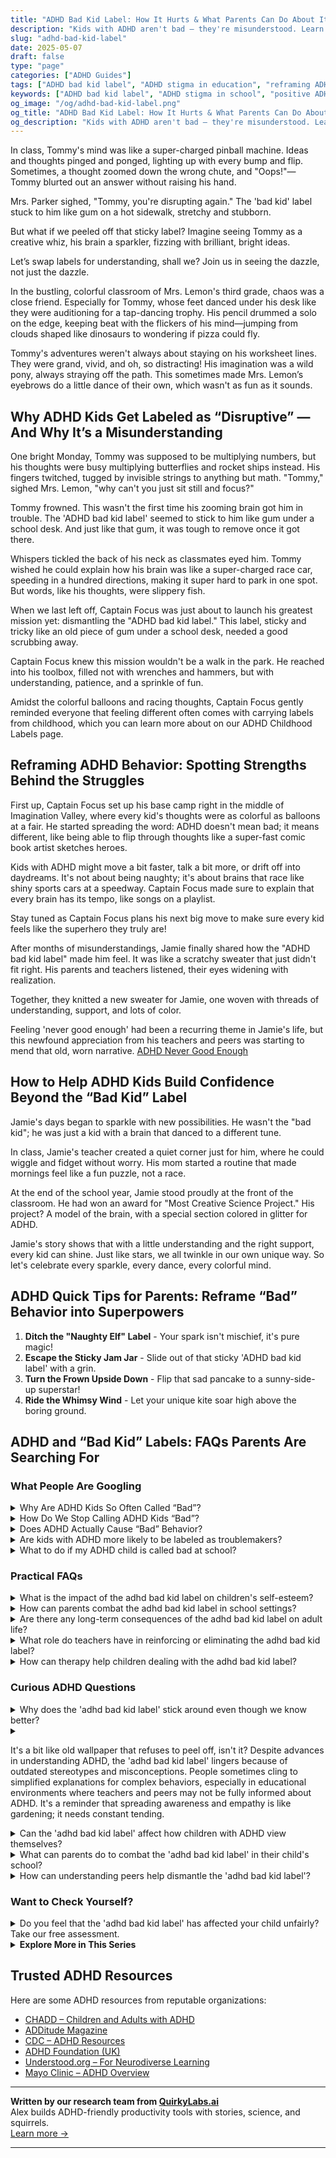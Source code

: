 ```yaml
---
title: "ADHD Bad Kid Label: How It Hurts & What Parents Can Do About It"
description: "Kids with ADHD aren't bad — they're misunderstood. Learn why the 'bad kid' label sticks, how to reframe it, and empower your child's ADHD superpowers."
slug: "adhd-bad-kid-label"
date: 2025-05-07
draft: false
type: "page"
categories: ["ADHD Guides"]
tags: ["ADHD bad kid label", "ADHD stigma in education", "reframing ADHD behavior", "positive ADHD parenting", "empowering ADHD kids", "ADHD school support"]
keywords: ["ADHD bad kid label", "ADHD stigma in school", "positive ADHD parenting", "misunderstood ADHD behavior", "empower ADHD children", "reframing ADHD in kids"]
og_image: "/og/adhd-bad-kid-label.png"
og_title: "ADHD Bad Kid Label: How It Hurts & What Parents Can Do About It"
og_description: "Kids with ADHD aren't bad — they're misunderstood. Learn why the 'bad kid' label sticks, how to reframe it, and empower your child's ADHD superpowers."
---
```


In class, Tommy's mind was like a super-charged pinball machine. Ideas and thoughts pinged and ponged, lighting up with every bump and flip. Sometimes, a thought zoomed down the wrong chute, and "Oops!"—Tommy blurted out an answer without raising his hand.

Mrs. Parker sighed, "Tommy, you're disrupting again." The 'bad kid' label stuck to him like gum on a hot sidewalk, stretchy and stubborn.

But what if we peeled off that sticky label? Imagine seeing Tommy as a creative whiz, his brain a sparkler, fizzing with brilliant, bright ideas.

Let’s swap labels for understanding, shall we? Join us in seeing the dazzle, not just the dazzle.

In the bustling, colorful classroom of Mrs. Lemon's third grade, chaos was a close friend. Especially for Tommy, whose feet danced under his desk like they were auditioning for a tap-dancing trophy. His pencil drummed a solo on the edge, keeping beat with the flickers of his mind—jumping from clouds shaped like dinosaurs to wondering if pizza could fly.

Tommy's adventures weren't always about staying on his worksheet lines. They were grand, vivid, and oh, so distracting! His imagination was a wild pony, always straying off the path. This sometimes made Mrs. Lemon’s eyebrows do a little dance of their own, which wasn't as fun as it sounds.

## Why ADHD Kids Get Labeled as “Disruptive” — And Why It’s a Misunderstanding

One bright Monday, Tommy was supposed to be multiplying numbers, but his thoughts were busy multiplying butterflies and rocket ships instead. His fingers twitched, tugged by invisible strings to anything but math. "Tommy," sighed Mrs. Lemon, "why can't you just sit still and focus?"

Tommy frowned. This wasn't the first time his zooming brain got him in trouble. The 'ADHD bad kid label' seemed to stick to him like gum under a school desk. And just like that gum, it was tough to remove once it got there.

Whispers tickled the back of his neck as classmates eyed him. Tommy wished he could explain how his brain was like a super-charged race car, speeding in a hundred directions, making it super hard to park in one spot. But words, like his thoughts, were slippery fish.

When we last left off, Captain Focus was just about to launch his greatest mission yet: dismantling the "ADHD bad kid label." This label, sticky and tricky like an old piece of gum under a school desk, needed a good scrubbing away.

Captain Focus knew this mission wouldn't be a walk in the park. He reached into his toolbox, filled not with wrenches and hammers, but with understanding, patience, and a sprinkle of fun.

Amidst the colorful balloons and racing thoughts, Captain Focus gently reminded everyone that feeling different often comes with carrying labels from childhood, which you can learn more about on our ADHD Childhood Labels page.

## Reframing ADHD Behavior: Spotting Strengths Behind the Struggles

First up, Captain Focus set up his base camp right in the middle of Imagination Valley, where every kid's thoughts were as colorful as balloons at a fair. He started spreading the word: ADHD doesn't mean bad; it means different, like being able to flip through thoughts like a super-fast comic book artist sketches heroes.

Kids with ADHD might move a bit faster, talk a bit more, or drift off into daydreams. It's not about being naughty; it's about brains that race like shiny sports cars at a speedway. Captain Focus made sure to explain that every brain has its tempo, like songs on a playlist.

Stay tuned as Captain Focus plans his next big move to make sure every kid feels like the superhero they truly are!

After months of misunderstandings, Jamie finally shared how the "ADHD bad kid label" made him feel. It was like a scratchy sweater that just didn't fit right. His parents and teachers listened, their eyes widening with realization.

Together, they knitted a new sweater for Jamie, one woven with threads of understanding, support, and lots of color.

Feeling 'never good enough' had been a recurring theme in Jamie's life, but this newfound appreciation from his teachers and peers was starting to mend that old, worn narrative. [ADHD Never Good Enough](/pages/adhd-never-good-enough/)

## How to Help ADHD Kids Build Confidence Beyond the “Bad Kid” Label

Jamie's days began to sparkle with new possibilities. He wasn't the "bad kid"; he was just a kid with a brain that danced to a different tune.

In class, Jamie's teacher created a quiet corner just for him, where he could wiggle and fidget without worry. His mom started a routine that made mornings feel like a fun puzzle, not a race.

At the end of the school year, Jamie stood proudly at the front of the classroom. He had won an award for "Most Creative Science Project." His project? A model of the brain, with a special section colored in glitter for ADHD.

Jamie's story shows that with a little understanding and the right support, every kid can shine. Just like stars, we all twinkle in our own unique way. So let's celebrate every sparkle, every dance, every colorful mind.

## ADHD Quick Tips for Parents: Reframe “Bad” Behavior into Superpowers

1. **Ditch the "Naughty Elf" Label** - Your spark isn't mischief, it's pure magic!
2. **Escape the Sticky Jam Jar** - Slide out of that sticky 'ADHD bad kid label' with a grin.
3. **Turn the Frown Upside Down** - Flip that sad pancake to a sunny-side-up superstar!
4. **Ride the Whimsy Wind** - Let your unique kite soar high above the boring ground.

## ADHD and “Bad Kid” Labels: FAQs Parents Are Searching For

### What People Are Googling

<details><summary>Why Are ADHD Kids So Often Called “Bad”?</summary><p>It's really unfortunate, but sometimes kids with ADHD get labeled as "bad" because their behaviors can be misunderstood. ADHD can make it tough for kids to sit still, wait their turn, or keep quiet at times when it's expected. These actions might be viewed negatively, especially in structured environments like schools, where there's a strong emphasis on uniform behavior. It's important to remember that these kids aren't being difficult on purpose; they're often just struggling to manage their impulses and need understanding and support to help them flourish.</p></details>
<details><summary>How Do We Stop Calling ADHD Kids “Bad”?</summary><p>It can be really tough when kids with ADHD are misunderstood, so it’s wonderful that you’re looking out for them! One effective approach is to educate those around the child—like teachers, family members, and peers—about what ADHD is and how it affects behavior. This can help others interpret high-energy or inattentive actions not as 'bad' but as part of the ADHD experience. Additionally, fostering an environment that plays to their strengths, provides clear expectations, and uses positive reinforcement can really help in highlighting their capabilities and reducing negative labels. Keep advocating and showing your support—it makes a world of difference!</p></details>
<details><summary>Does ADHD Actually Cause “Bad” Behavior?</summary><p>Absolutely not, ADHD does not inherently lead to "bad" behavior. Children with ADHD may exhibit behaviors that are challenging—like impulsivity or difficulty following instructions—not because they want to misbehave, but because their brains are wired a bit differently. It's important to understand that what might seem like a lack of discipline is often a part of their ADHD. With the right support, understanding, and strategies tailored to their unique needs, these kiddos can absolutely thrive!</p></details>
<details><summary>Are kids with ADHD more likely to be labeled as troublemakers?</summary><p>Absolutely, and it's really important to understand why. Kids with ADHD might act out or have trouble following directions not because they're intentionally being difficult, but because they're coping with challenges like impulsivity, hyperactivity, and difficulties in maintaining attention. These behaviors can sometimes be misunderstood by adults as willful disobedience. It’s crucial for caregivers and educators to recognize the underlying reasons for these behaviors, so they can provide the right kind of support and guidance, turning 'troublemaking' moments into opportunities for learning and growth.</p></details>
<details><summary>What to do if my ADHD child is called bad at school?</summary><p>It can feel really upsetting to hear that your child is being described as "bad" at school, especially when you know how wonderful they truly are. It's important to approach this with lots of love and understanding. Start by having a gentle conversation with your child to understand their feelings and perspective on what's happening at school. Then, it’s a good idea to talk with the teacher to gain more insight and discuss strategies that support your child's unique needs. Together, you can help create a more positive and supportive environment for your child to thrive in.</p></details>



### Practical FAQs

<details><summary>What is the impact of the adhd bad kid label on children's self-esteem?</summary><p>Oh, the "bad kid" label can be really tough on children, especially when it's tied to ADHD symptoms that they're working to manage. This label often sticks due to misunderstandings about ADHD behaviors, like impulsivity or inattention, rather than actual naughtiness. When children are labeled this way, it can significantly dampen their self-esteem. They might start to see themselves only through this negative lens, which isn't fair or true to all the wonderful qualities they possess. It’s so important for us to see and encourage their strengths, helping them understand that ADHD is just a part of who they are, not the whole picture.</p></details>
<details><summary>How can parents combat the adhd bad kid label in school settings?</summary><p>Absolutely, it’s so important for parents to advocate for their child and help shift any misunderstandings around ADHD. A good start is to foster open lines of communication with teachers and school staff, sharing insights about ADHD and how it affects their child specifically. Educating them about the unique challenges and strengths associated with ADHD can help reshape perceptions and expectations. Additionally, setting up regular check-ins to discuss the child's progress and any adjustments in teaching methods or accommodations can significantly contribute to a more supportive and understanding school environment.</p></details>
<details><summary>Are there any long-term consequences of the adhd bad kid label on adult life?</summary><p>Absolutely, the "bad kid" label can indeed have long-lasting effects into adulthood, but it's important to approach this with understanding and compassion towards oneself. Many adults who were labeled this way as children might struggle with self-esteem, which can affect various aspects of life including relationships and career choices. It's crucial to recognize that these labels reflect a misunderstanding of ADHD and not your character or potential. Working through these feelings with a supportive therapist or coach, and learning more about ADHD can be incredibly empowering and healing.</p></details>
<details><summary>What role do teachers have in reinforcing or eliminating the adhd bad kid label?</summary><p>Teachers really do play a crucial role in shaping how ADHD is perceived in the classroom. By focusing on each student's unique strengths and adapting teaching methods to accommodate different learning styles, teachers can help dismantle the outdated "bad kid" label often unfairly attached to students with ADHD. Positive reinforcement, along with clear, consistent communication, can highlight the diverse talents and abilities of students with ADHD, showcasing them as capable and creative individuals. In this supportive environment, students are more likely to thrive and feel valued, rather than marginalized.</p></details>
<details><summary>How can therapy help children dealing with the adhd bad kid label?</summary><p>Oh, that’s such an important question! Therapy can be incredibly supportive for children labeled as the "bad kid" due to ADHD. It provides a safe space where they can learn that they're not "bad," but rather that they navigate the world in a unique way because of their ADHD. Therapists can help them build self-esteem, teach coping strategies for challenging situations, and reframe their experiences into something positive. This support can be a warm, comforting light, guiding them toward seeing their true value and potential.</p></details>



### Curious ADHD Questions

<details><summary>Why does the 'adhd bad kid label' stick around even though we know better?</summary><p>Ah, the persistence of that old "bad kid" label can be quite frustrating, can't it? Despite growing awareness and understanding, stereotypes about ADHD linger because they've been baked into society over many years. It often takes time for perceptions to shift, especially when they're tied to behavior that can be misunderstood as simply disruptive or undisciplined. But every conversation we have, every bit of education shared, helps chip away at those old misconceptions, paving the way for more empathy and understanding. So, let's keep talking and educating!</p></details>
<details><summary><p>It's a bit like old wallpaper that refuses to peel off, isn't it? Despite advances in understanding ADHD, the 'adhd bad kid label' lingers because of outdated stereotypes and misconceptions. People sometimes cling to simplified explanations for complex behaviors, especially in educational environments where teachers and peers may not be fully informed about ADHD. It's a reminder that spreading awareness and empathy is like gardening; it needs constant tending.</p></summary><p>Absolutely, and what a vivid image you've painted with the old wallpaper! It's true that stereotypes about ADHD can stick stubbornly in people’s minds, much like that old wallpaper that just won’t budge. This lingering misconception can indeed make navigating school and social situations more challenging. It underscores the importance of continually nurturing understanding and compassion, much like a garden, to help new, healthier perspectives take root and flourish. Together, through education and empathy, we can definitely work towards peeling away those outdated labels.</p></details>
<details><summary>Can the 'adhd bad kid label' affect how children with ADHD view themselves?</summary><p>Absolutely, the "ADHD bad kid label" can significantly impact how children see themselves. When kids are frequently labeled in a negative light, it can shape their self-esteem and self-image, making them feel as though they're inherently problematic, which is far from the truth! It's important to remind these wonderful young minds that ADHD is just a part of who they are—it doesn't define their worth or their capabilities. By focusing on their unique strengths and providing plenty of encouragement, we can help them build a positive and resilient self-view.</p></details>
<details><summary>What can parents do to combat the 'adhd bad kid label' in their child's school?</summary><p>Absolutely, it's so important to shift away from that unhelpful label. Parents can start by building a strong, communicative relationship with their child's teachers and school staff. Sharing positive insights and strengths about your child can help reshape perceptions and highlight their unique capabilities. Additionally, educating the school on ADHD and advocating for appropriate support and accommodations ensures that their needs are met in a way that fosters success and understanding, rather than stigma. Your involvement and advocacy can make a significant difference in how your child is seen and supported.</p></details>
<details><summary>How can understanding peers help dismantle the 'adhd bad kid label'?</summary><p>Absolutely, understanding peers can play a crucial role in dismantling the outdated and unhelpful 'ADHD bad kid' label. When peers are informed about what ADHD really involves, they're more likely to see behaviors through a lens of understanding rather than judgment. This shift can foster a more supportive environment, where kids with ADHD feel accepted and valued for who they are, not criticized for their differences. Ultimately, this supportive atmosphere can encourage everyone to appreciate the unique strengths and contributions of individuals with ADHD, helping to replace stereotypes with real, positive recognition.</p></details>



### Want to Check Yourself?

<details><summary>Do you feel that the 'adhd bad kid label' has affected your child unfairly? Take our free assessment.</summary><p>Absolutely, the "ADHD bad kid" label can be really unfair and hurtful. It's important to recognize that ADHD is about diverse brain wiring, not about being naughty or difficult. Our free assessment can help shed light on your child's unique strengths and challenges, providing a clearer picture for both support and understanding. Let’s work together to replace those old labels with more empowering, accurate insights!</p></details>

<script type="application/ld+json">
{
  "@context": "https://schema.org",
  "@type": "FAQPage",
  "mainEntity": [
    {
      "@type": "Question",
      "name": "Why Are ADHD Kids So Often Called “Bad”?",
      "acceptedAnswer": {
        "@type": "Answer",
        "text": "It's really unfortunate, but sometimes kids with ADHD get labeled as \"bad\" because their behaviors can be misunderstood. ADHD can make it tough for kids to sit still, wait their turn, or keep quiet at times when it's expected. These actions might be viewed negatively, especially in structured environments like schools, where there's a strong emphasis on uniform behavior. It's important to remember that these kids aren't being difficult on purpose; they're often just struggling to manage their impulses and need understanding and support to help them flourish."
      }
    },
    {
      "@type": "Question",
      "name": "How Do We Stop Calling ADHD Kids “Bad”?",
      "acceptedAnswer": {
        "@type": "Answer",
        "text": "It can be really tough when kids with ADHD are misunderstood, so it\u2019s wonderful that you\u2019re looking out for them! One effective approach is to educate those around the child\u2014like teachers, family members, and peers\u2014about what ADHD is and how it affects behavior. This can help others interpret high-energy or inattentive actions not as 'bad' but as part of the ADHD experience. Additionally, fostering an environment that plays to their strengths, provides clear expectations, and uses positive reinforcement can really help in highlighting their capabilities and reducing negative labels. Keep advocating and showing your support\u2014it makes a world of difference!"
      }
    },
    {
      "@type": "Question",
      "name": "Does ADHD Actually Cause “Bad” Behavior?",
      "acceptedAnswer": {
        "@type": "Answer",
        "text": "Absolutely not, ADHD does not inherently lead to \"bad\" behavior. Children with ADHD may exhibit behaviors that are challenging\u2014like impulsivity or difficulty following instructions\u2014not because they want to misbehave, but because their brains are wired a bit differently. It's important to understand that what might seem like a lack of discipline is often a part of their ADHD. With the right support, understanding, and strategies tailored to their unique needs, these kiddos can absolutely thrive!"
      }
    },
    {
      "@type": "Question",
      "name": "Are kids with ADHD more likely to be labeled as troublemakers?",
      "acceptedAnswer": {
        "@type": "Answer",
        "text": "Absolutely, and it's really important to understand why. Kids with ADHD might act out or have trouble following directions not because they're intentionally being difficult, but because they're coping with challenges like impulsivity, hyperactivity, and difficulties in maintaining attention. These behaviors can sometimes be misunderstood by adults as willful disobedience. It\u2019s crucial for caregivers and educators to recognize the underlying reasons for these behaviors, so they can provide the right kind of support and guidance, turning 'troublemaking' moments into opportunities for learning and growth."
      }
    },
    {
      "@type": "Question",
      "name": "What to do if my ADHD child is called bad at school?",
      "acceptedAnswer": {
        "@type": "Answer",
        "text": "It can feel really upsetting to hear that your child is being described as \"bad\" at school, especially when you know how wonderful they truly are. It's important to approach this with lots of love and understanding. Start by having a gentle conversation with your child to understand their feelings and perspective on what's happening at school. Then, it\u2019s a good idea to talk with the teacher to gain more insight and discuss strategies that support your child's unique needs. Together, you can help create a more positive and supportive environment for your child to thrive in."
      }
    }
  ]
}
</script>
<script type="application/ld+json">
{
  "@context": "https://schema.org",
  "@type": "Article",
  "author": {
    "@type": "Person",
    "name": "QuirkyLabs",
    "url": "https://quirkylabs.ai/about"
  },
  "headline": "adhd bad kid label: \"Escape the 'ADHD Bad Kid' Label \u2013 Unlock Your Child's Joy!\"",
  "mainEntityOfPage": "https://blog.quirkylabs.ai/pages/adhd-bad-kid-label/",
  "datePublished": "2025-05-07"
}
</script>
<script type="application/ld+json">
{
  "@context": "https://schema.org",
  "@type": "BreadcrumbList",
  "itemListElement": [
    {
      "@type": "ListItem",
      "position": 1,
      "name": "Home",
      "item": "https://quirkylabs.ai/"
    },
    {
      "@type": "ListItem",
      "position": 2,
      "name": "Blog",
      "item": "https://blog.quirkylabs.ai/"
    },
    {
      "@type": "ListItem",
      "position": 3,
      "name": "adhd bad kid label: \"Escape the 'ADHD Bad Kid' Label \u2013 Unlock Your Child's Joy!\"",
      "item": "https://blog.quirkylabs.ai/pages/adhd-bad-kid-label/"
    }
  ]
}
</script>

<details>
<summary><strong>Explore More in This Series</strong></summary>

- [Adhd Always In Trouble](/pages/adhd-always-in-trouble/)
- [Adhd Carrying School Shame](/pages/adhd-carrying-school-shame/)
- [Adhd Low Self Worth](/pages/adhd-low-self-worth/)
- [Adhd Labeled As Disruptive](/pages/adhd-labeled-as-disruptive/)
- [Adhd Expectation Vs Reality](/pages/adhd-expectation-vs-reality/)
- [Adhd Failure Identity](/pages/adhd-failure-identity/)
- [Adhd Constant Self Doubt](/pages/adhd-constant-self-doubt/)
- [Adhd Trauma From Teachers](/pages/adhd-trauma-from-teachers/)
</details>



## Trusted ADHD Resources

Here are some ADHD resources from reputable organizations:

- [CHADD – Children and Adults with ADHD](https://chadd.org)
- [ADDitude Magazine](https://www.additudemag.com)
- [CDC – ADHD Resources](https://www.cdc.gov/ncbddd/adhd)
- [ADHD Foundation (UK)](https://www.adhdfoundation.org.uk)
- [Understood.org – For Neurodiverse Learning](https://www.understood.org)
- [Mayo Clinic – ADHD Overview](https://www.mayoclinic.org/diseases-conditions/adhd)


---

**Written by our research team from [QuirkyLabs.ai](https://quirkylabs.ai)**  
Alex builds ADHD-friendly productivity tools with stories, science, and squirrels.  
[Learn more →](https://quirkylabs.ai)

---